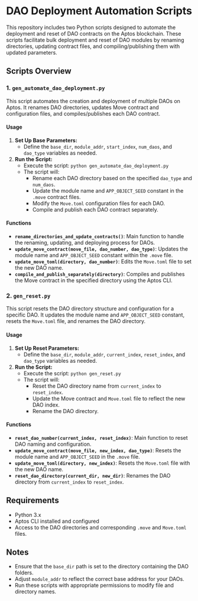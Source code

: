 # DAO Deployment Automation Scripts

This repository includes two Python scripts designed to automate the deployment and reset of DAO contracts on the Aptos blockchain. These scripts facilitate bulk deployment and reset of DAO modules by renaming directories, updating contract files, and compiling/publishing them with updated parameters.

## Scripts Overview

### 1. `gen_automate_dao_deployment.py`

This script automates the creation and deployment of multiple DAOs on Aptos. It renames DAO directories, updates Move contract and configuration files, and compiles/publishes each DAO contract. 

#### Usage

1. **Set Up Base Parameters:**
   - Define the `base_dir`, `module_addr`, `start_index`, `num_daos`, and `dao_type` variables as needed.
2. **Run the Script:**
   - Execute the script: `python gen_automate_dao_deployment.py`
   - The script will:
     - Rename each DAO directory based on the specified `dao_type` and `num_daos`.
     - Update the module name and `APP_OBJECT_SEED` constant in the `.move` contract files.
     - Modify the `Move.toml` configuration files for each DAO.
     - Compile and publish each DAO contract separately.

#### Functions

- **`rename_directories_and_update_contracts()`**: Main function to handle the renaming, updating, and deploying process for DAOs.
- **`update_move_contract(move_file, dao_number, dao_type)`**: Updates the module name and `APP_OBJECT_SEED` constant within the `.move` file.
- **`update_move_toml(directory, dao_number)`**: Edits the `Move.toml` file to set the new DAO name.
- **`compile_and_publish_separately(directory)`**: Compiles and publishes the Move contract in the specified directory using the Aptos CLI.

### 2. `gen_reset.py`

This script resets the DAO directory structure and configuration for a specific DAO. It updates the module name and `APP_OBJECT_SEED` constant, resets the `Move.toml` file, and renames the DAO directory.

#### Usage

1. **Set Up Reset Parameters:**
   - Define the `base_dir`, `module_addr`, `current_index`, `reset_index`, and `dao_type` variables as needed.
2. **Run the Script:**
   - Execute the script: `python gen_reset.py`
   - The script will:
     - Reset the DAO directory name from `current_index` to `reset_index`.
     - Update the Move contract and `Move.toml` file to reflect the new DAO index.
     - Rename the DAO directory.

#### Functions

- **`reset_dao_number(current_index, reset_index)`**: Main function to reset DAO naming and configuration.
- **`update_move_contract(move_file, new_index, dao_type)`**: Resets the module name and `APP_OBJECT_SEED` in the `.move` file.
- **`update_move_toml(directory, new_index)`**: Resets the `Move.toml` file with the new DAO name.
- **`reset_dao_directory(current_dir, new_dir)`**: Renames the DAO directory from `current_index` to `reset_index`.

## Requirements

- Python 3.x
- Aptos CLI installed and configured
- Access to the DAO directories and corresponding `.move` and `Move.toml` files.

## Notes

- Ensure that the `base_dir` path is set to the directory containing the DAO folders.
- Adjust `module_addr` to reflect the correct base address for your DAOs.
- Run these scripts with appropriate permissions to modify file and directory names.
